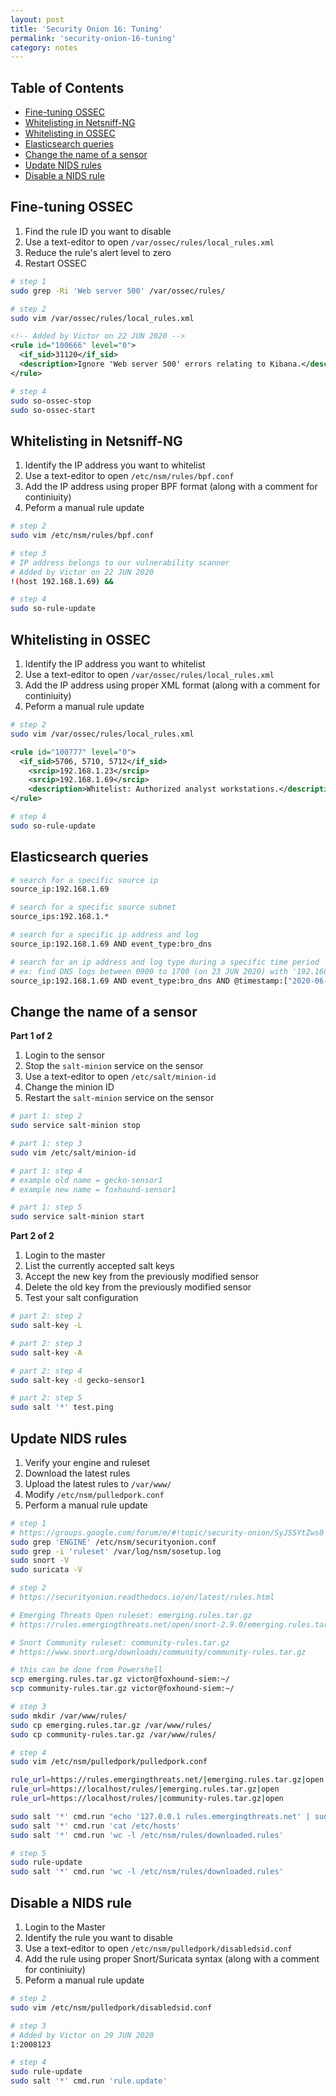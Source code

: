 ```yaml
---
layout: post
title: 'Security Onion 16: Tuning'
permalink: 'security-onion-16-tuning'
category: notes
---
```


## Table of Contents
* [Fine-tuning OSSEC](#fine-tuning-ossec)
* [Whitelisting in Netsniff-NG](#whitelisting-in-netsniff-ng)
* [Whitelisting in OSSEC](#whitelisting-in-ossec)
* [Elasticsearch queries](#elasticsearch-queries)
* [Change the name of a sensor](#change-the-name-of-a-sensor)
* [Update NIDS rules](#update-nids-rules)
* [Disable a NIDS rule](#disable-a-nids-rule)

## Fine-tuning OSSEC
1. Find the rule ID you want to disable
2. Use a text-editor to open `/var/ossec/rules/local_rules.xml`
3. Reduce the rule's alert level to zero
4. Restart OSSEC
```bash
# step 1
sudo grep -Ri 'Web server 500' /var/ossec/rules/
```
```bash
# step 2
sudo vim /var/ossec/rules/local_rules.xml
```
```xml
<!-- Added by Victor on 22 JUN 2020 -->
<rule id="100666" level="0">
  <if_sid>31120</if_sid>
  <description>Ignore 'Web server 500' errors relating to Kibana.</description>
</rule>
```
```bash
# step 4
sudo so-ossec-stop
sudo so-ossec-start
```

## Whitelisting in Netsniff-NG
1. Identify the IP address you want to whitelist
2. Use a text-editor to open `/etc/nsm/rules/bpf.conf`
3. Add the IP address using proper BPF format (along with a comment for continiuity)
4. Peform a manual rule update
```bash
# step 2
sudo vim /etc/nsm/rules/bpf.conf
```
```bash
# step 3
# IP address belongs to our vulnerability scanner
# Added by Victor on 22 JUN 2020
!(host 192.168.1.69) &&
```
```bash
# step 4
sudo so-rule-update
```

## Whitelisting in OSSEC
1. Identify the IP address you want to whitelist
2. Use a text-editor to open `/var/ossec/rules/local_rules.xml`
3. Add the IP address using proper XML format (along with a comment for continiuity)
4. Peform a manual rule update
```bash
# step 2
sudo vim /var/ossec/rules/local_rules.xml
```
```xml
<rule id="100777" level="0">
  <if_sid>5706, 5710, 5712</if_sid>
    <srcip>192.168.1.23</srcip>
    <srcip>192.168.1.69</srcip>
    <description>Whitelist: Authorized analyst workstations.</description>
</rule>
```
```bash
# step 4
sudo so-rule-update
```

## Elasticsearch queries
```bash
# search for a specific source ip
source_ip:192.168.1.69

# search for a specific source subnet
source_ips:192.168.1.*

# search for a specific ip address and log
source_ip:192.168.1.69 AND event_type:bro_dns

# search for an ip address and log type during a specific time period
# ex: find DNS logs between 0900 to 1700 (on 23 JUN 2020) with '192.168.1.69' as the query source
source_ip:192.168.1.69 AND event_type:bro_dns AND @timestamp:["2020-06-23T09:00" TO "2020-06-23T17:00"]
```

## Change the name of a sensor 
**Part 1 of 2**
1. Login to the sensor
2. Stop the `salt-minion` service on the sensor
3. Use a text-editor to open `/etc/salt/minion-id`
4. Change the minion ID 
5. Restart the `salt-minion` service on the sensor
```bash
# part 1: step 2
sudo service salt-minion stop
``` 
```bash
# part 1: step 3
sudo vim /etc/salt/minion-id
```
```bash
# part 1: step 4
# example old name = gecko-sensor1
# example new name = foxhound-sensor1
```
```bash
# part 1: step 5
sudo service salt-minion start
```
**Part 2 of 2**
1. Login to the master
2. List the currently accepted salt keys
3. Accept the new key from the previously modified sensor
4. Delete the old key from the previously modified sensor
5. Test your salt configuration
```bash
# part 2: step 2
sudo salt-key -L
```
```bash
# part 2: step 3
sudo salt-key -A
```
```bash
# part 2: step 4
sudo salt-key -d gecko-sensor1
```
```bash
# part 2: step 5
sudo salt '*' test.ping
```

## Update NIDS rules
1. Verify your engine and ruleset
2. Download the latest rules
3. Upload the latest rules to `/var/www/`
4. Modify `/etc/nsm/pulledpork.conf`
5. Perform a manual rule update
```bash
# step 1
# https://groups.google.com/forum/m/#!topic/security-onion/SyJSSYtZws0
sudo grep 'ENGINE' /etc/nsm/securityonion.conf
sudo grep -i 'ruleset' /var/log/nsm/sosetup.log 
sudo snort -V
sudo suricata -V
```
```bash
# step 2
# https://securityonion.readthedocs.io/en/latest/rules.html
```
```bash
# Emerging Threats Open ruleset: emerging.rules.tar.gz
# https://rules.emergingthreats.net/open/snort-2.9.0/emerging.rules.tar.gz
```
```bash
# Snort Community ruleset: community-rules.tar.gz
# https://www.snort.org/downloads/community/community-rules.tar.gz
```
```bash
# this can be done from Powershell
scp emerging.rules.tar.gz victor@foxhound-siem:~/
scp community-rules.tar.gz victor@foxhound-siem:~/
```
```bash
# step 3
sudo mkdir /var/www/rules/
sudo cp emerging.rules.tar.gz /var/www/rules/ 
sudo cp community-rules.tar.gz /var/www/rules/
```
```bash
# step 4
sudo vim /etc/nsm/pulledpork/pulledpork.conf
```
```bash
rule_url=https://rules.emergingthreats.net/|emerging.rules.tar.gz|open
rule_url=https://localhost/rules/|emerging.rules.tar.gz|open
rule_url=https://localhost/rules/|community-rules.tar.gz|open
```
```bash
sudo salt '*' cmd.run "echo '127.0.0.1 rules.emergingthreats.net' | sudo tee -a /etc/hosts"
sudo salt '*' cmd.run 'cat /etc/hosts'
sudo salt '*' cmd.run 'wc -l /etc/nsm/rules/downloaded.rules'
```
```bash
# step 5
sudo rule-update
sudo salt '*' cmd.run 'wc -l /etc/nsm/rules/downloaded.rules'
```

## Disable a NIDS rule
1. Login to the Master
2. Identify the rule you want to disable
3. Use a text-editor to open `/etc/nsm/pulledpork/disabledsid.conf`
4. Add the rule using proper Snort/Suricata syntax (along with a comment for continiuity)
5. Peform a manual rule update
```bash
# step 2
sudo vim /etc/nsm/pulledpork/disabledsid.conf
```
```bash
# step 3
# Added by Victor on 29 JUN 2020
1:2008123
```
```bash
# step 4
sudo rule-update
sudo salt '*' cmd.run 'rule.update'
```
